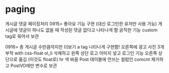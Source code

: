 # paging
게시글 댓글 페이징처리
0915> 좋아요 기능 구현 (대신 로그인한 유저만 사용 가능)
      게시글에 댓글이 하나도 없을 때 작성된 댓글 없다고 나타나게 함
      굵직한 기능 custom tag로 묶어서 보관
      
0916> 총 게시글 수만큼까지만 더보기 a tag 나타나게 구현함!
      오른쪽에 광고 사진 3개 부착 with css-float
      ol_li 삭제하고 왼쪽 상단 로고 이미지 넣고 로그인 기능 오른쪽 상단으로 옮김
       (이것도 float로)
       hr 색 바꿈
       Post 테이블에 안쓰는 컬럼인 comcnt 제거하고 PostVO에만 변수로 보관

